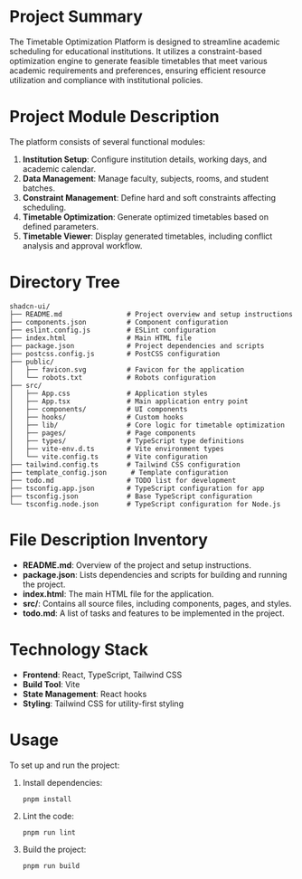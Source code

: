 # Project Summary
The Timetable Optimization Platform is designed to streamline academic scheduling for educational institutions. It utilizes a constraint-based optimization engine to generate feasible timetables that meet various academic requirements and preferences, ensuring efficient resource utilization and compliance with institutional policies.

# Project Module Description
The platform consists of several functional modules:
1. **Institution Setup**: Configure institution details, working days, and academic calendar.
2. **Data Management**: Manage faculty, subjects, rooms, and student batches.
3. **Constraint Management**: Define hard and soft constraints affecting scheduling.
4. **Timetable Optimization**: Generate optimized timetables based on defined parameters.
5. **Timetable Viewer**: Display generated timetables, including conflict analysis and approval workflow.

# Directory Tree
```
shadcn-ui/
├── README.md                # Project overview and setup instructions
├── components.json          # Component configuration
├── eslint.config.js         # ESLint configuration
├── index.html               # Main HTML file
├── package.json             # Project dependencies and scripts
├── postcss.config.js        # PostCSS configuration
├── public/
│   ├── favicon.svg          # Favicon for the application
│   └── robots.txt           # Robots configuration
├── src/
│   ├── App.css              # Application styles
│   ├── App.tsx              # Main application entry point
│   ├── components/          # UI components
│   ├── hooks/               # Custom hooks
│   ├── lib/                 # Core logic for timetable optimization
│   ├── pages/               # Page components
│   ├── types/               # TypeScript type definitions
│   ├── vite-env.d.ts        # Vite environment types
│   └── vite.config.ts       # Vite configuration
├── tailwind.config.ts       # Tailwind CSS configuration
├── template_config.json      # Template configuration
├── todo.md                  # TODO list for development
├── tsconfig.app.json        # TypeScript configuration for app
├── tsconfig.json            # Base TypeScript configuration
└── tsconfig.node.json       # TypeScript configuration for Node.js
```

# File Description Inventory
- **README.md**: Overview of the project and setup instructions.
- **package.json**: Lists dependencies and scripts for building and running the project.
- **index.html**: The main HTML file for the application.
- **src/**: Contains all source files, including components, pages, and styles.
- **todo.md**: A list of tasks and features to be implemented in the project.

# Technology Stack
- **Frontend**: React, TypeScript, Tailwind CSS
- **Build Tool**: Vite
- **State Management**: React hooks
- **Styling**: Tailwind CSS for utility-first styling

# Usage
To set up and run the project:
1. Install dependencies:
   ```
   pnpm install
   ```
2. Lint the code:
   ```
   pnpm run lint
   ```
3. Build the project:
   ```
   pnpm run build
   ```

